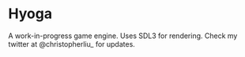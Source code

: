 # Hyoga

A work-in-progress game engine. Uses SDL3 for rendering. Check my twitter at @christopherliu_ for updates.
